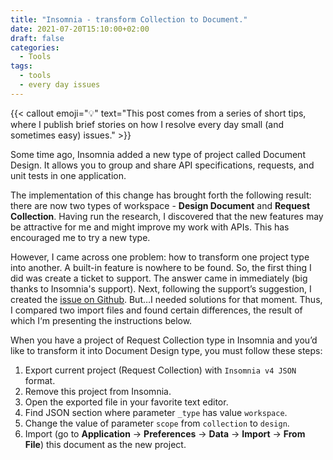 ```yaml
---
title: "Insomnia - transform Collection to Document."
date: 2021-07-20T15:10:00+02:00
draft: false
categories: 
  - Tools
tags:
  - tools
  - every day issues
---
```


{{< callout emoji="💡" text="This post comes from a series of short tips, where I publish brief stories on how I resolve every day small (and sometimes easy) issues." >}}

Some time ago, Insomnia added a new type of project called Document Design. It allows you to group and share API specifications, requests, and unit tests in one application. 

The implementation of this change has brought forth the following result: there are now two types of workspace - **Design Document** and **Request Collection**. Having run the research, I discovered that the new features may be attractive for me and might improve my work with APIs. This has encouraged me to try a new type.

However, I came across one problem: how to transform one project type into another. A built-in feature is nowhere to be found. So, the first thing I did was create a ticket to support. The answer came in immediately (big thanks to Insomnia's support). Next, following the support’s suggestion, I created the [issue on Github](https://github.com/Kong/insomnia/discussions/3833). But…I needed solutions for that moment. Thus, I compared two import files and found certain differences, the result of which I‘m presenting the instructions below. 

When you have a project of Request Collection type in Insomnia and you’d like to transform it into Document Design type, you must follow these steps:

1. Export current project (Request Collection) with `Insomnia v4 JSON` format.
2. Remove this project from Insomnia.
3. Open the exported file in your favorite text editor. 
4. Find JSON section where parameter `_type` has value `workspace`.
5. Change the value of parameter `scope` from `collection` to `design`.
6. Import (go to **Application** -> **Preferences** -> **Data** -> **Import** -> **From File**) this document as the new project. 